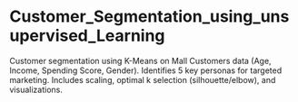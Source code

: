 # Customer_Segmentation_using_unsupervised_Learning
Customer segmentation using K-Means on Mall Customers data (Age, Income, Spending Score, Gender). Identifies 5 key personas for targeted marketing. Includes scaling, optimal k selection (silhouette/elbow), and visualizations.
